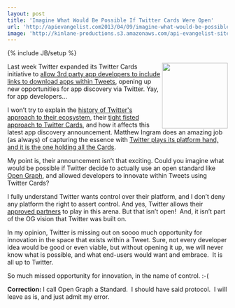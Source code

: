 ```yaml
---
layout: post
title: 'Imagine What Would Be Possible If Twitter Cards Were Open'
url: 'http://apievangelist.com2013/04/09/imagine-what-would-be-possible-if-twitter-cards-were-open/'
image: 'http://kinlane-productions.s3.amazonaws.com/api-evangelist-site/blog/fist.png'
---
```

{% include JB/setup %}
<p>
     <img src="https://s3.amazonaws.com/kinlane-productions/fist.png"  width="150" align="right" />
</p>
<p>
     Last week Twitter expanded its Twitter Cards initiative to <a href="http://gigaom.com/2013/04/02/looking-to-find-new-apps-twitter-adds-third-party-app-discovery-and-deep-links/">allow 3rd party app developers to include links to download apps within Tweets</a>, opening up new opportunities for app discovery via Twitter. Yay, for app developers...
</p>
<p>
     I won’t try to explain the <a title="history of Twitters approach to their ecosystem" href="http://twitter.apivoice.com/">history of Twitter's approach to their ecosystem</a>, their <a title="Twitters tight fisted approach to cards" href="http://apivoice.com/2012/06/13/twitter-launches-new-not-so-open-graph-aka-twitter-cards/">tight fisted approach to Twitter Cards</a>, and how it affects this latest app discovery announcement. Matthew Ingram does an amazing job (as always) of capturing the essence with <a title="Twitter plays its platform hand, and it is the one holding all the Cards" href="http://gigaom.com/2013/04/03/twitter-plays-its-platform-hand-and-it-is-the-one-holding-all-the-cards/">Twitter plays its platform hand, and it is the one holding all the Cards</a>.
</p>
<p>
     My point is, their announcement isn’t that exciting. Could you imagine what would be possible if Twitter decide to actually use an open standard like <a title="Open Graph" href="http://ogp.me/">Open Graph</a>, and allowed developers to innovate within Tweets using Twitter Cards?
</p>
<p>
     I fully understand Twitter wants control over their platform, and I don’t deny any platform the right to assert control. And yes, Twitter allows their <a href="https://dev.twitter.com/programs/twitter-certified-products">approved partners</a> to play in this arena. But that isn’t open!  And, it isn’t part of the OG vision that Twitter was built on.
</p>
<p>
     In my opinion, Twitter is missing out on soooo much opportunity for innovation in the space that exists within a Tweet. Sure, not every developer idea would be good or even viable, but without opening it up, we will never know what is possible, and what end-users would want and embrace.  It is all up to Twitter. 
</p>
<p>
     So much missed opportunity for innovation, in the name of control. :-(
</p>
<p>
     <strong>Correction:</strong> I call Open Graph a Standard.  I should have said protocol.  I will leave as is, and just admit my error.
</p>
